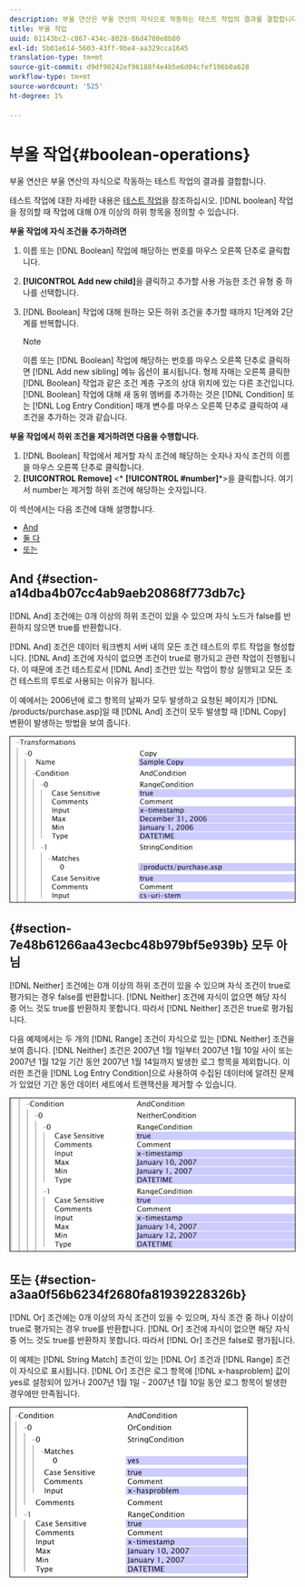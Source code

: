```yaml
---
description: 부울 연산은 부울 연산의 자식으로 작동하는 테스트 작업의 결과를 결합합니다.
title: 부울 작업
uuid: 01143bc2-c867-434c-8028-86d4708e8b80
exl-id: 5b01e614-5603-43ff-9be4-aa329cca1645
translation-type: tm+mt
source-git-commit: d9df90242ef96188f4e4b5e6d04cfef196b0a628
workflow-type: tm+mt
source-wordcount: '525'
ht-degree: 1%

---
```


# 부울 작업{#boolean-operations}

부울 연산은 부울 연산의 자식으로 작동하는 테스트 작업의 결과를 결합합니다.

테스트 작업에 대한 자세한 내용은 [테스트 작업](../../../../home/c-dataset-const-proc/c-conditions/c-test-ops/c-test-ops.md#concept-c4bf6cb9e7a94cc7ac49ca9b0b1a2144)을 참조하십시오. [!DNL boolean] 작업을 정의할 때 작업에 대해 0개 이상의 하위 항목을 정의할 수 있습니다.

**부울 작업에 자식 조건을 추가하려면**

1. 이름 또는 [!DNL Boolean] 작업에 해당하는 번호를 마우스 오른쪽 단추로 클릭합니다.
1. **[!UICONTROL Add new child]**&#x200B;을 클릭하고 추가할 사용 가능한 조건 유형 중 하나를 선택합니다.
1. [!DNL Boolean] 작업에 대해 원하는 모든 하위 조건을 추가할 때까지 1단계와 2단계를 반복합니다.

   >[!NOTE]
   >
   >이름 또는 [!DNL Boolean] 작업에 해당하는 번호를 마우스 오른쪽 단추로 클릭하면 [!DNL Add new sibling] 메뉴 옵션이 표시됩니다. 형제 자매는 오른쪽 클릭한 [!DNL Boolean] 작업과 같은 조건 계층 구조의 상대 위치에 있는 다른 조건입니다. [!DNL Boolean] 작업에 대해 새 동위 멤버를 추가하는 것은 [!DNL Condition] 또는 [!DNL Log Entry Condition] 매개 변수를 마우스 오른쪽 단추로 클릭하여 새 조건을 추가하는 것과 같습니다.

**부울 작업에서 하위 조건을 제거하려면 다음을 수행합니다.**

1. [!DNL Boolean] 작업에서 제거할 자식 조건에 해당하는 숫자나 자식 조건의 이름을 마우스 오른쪽 단추로 클릭합니다.
1. **[!UICONTROL Remove]** &lt;* **[!UICONTROL #number]***>을 클릭합니다. 여기서 number는 제거할 하위 조건에 해당하는 숫자입니다.

이 섹션에서는 다음 조건에 대해 설명합니다.

* [And](../../../../home/c-dataset-const-proc/c-conditions/c-test-ops/c-boolean-ops.md#section-a14dba4b07cc4ab9aeb20868f773db7c)
* [둘 다](../../../../home/c-dataset-const-proc/c-conditions/c-test-ops/c-boolean-ops.md#section-7e48b61266aa43ecbc48b979bf5e939b)
* [또는](../../../../home/c-dataset-const-proc/c-conditions/c-test-ops/c-boolean-ops.md#section-a3aa0f56b6234f2680fa81939228326b)

## And {#section-a14dba4b07cc4ab9aeb20868f773db7c}

[!DNL And] 조건에는 0개 이상의 하위 조건이 있을 수 있으며 자식 노드가 false를 반환하지 않으면 true를 반환합니다.

[!DNL And] 조건은 데이터 워크벤치 서버 내의 모든 조건 테스트의 루트 작업을 형성합니다. [!DNL And] 조건에 자식이 없으면 조건이 true로 평가되고 관련 작업이 진행됩니다. 이 때문에 조건 테스트로서 [!DNL And] 조건만 있는 작업이 항상 실행되고 모든 조건 테스트의 루트로 사용되는 이유가 됩니다.

이 예에서는 2006년에 로그 항목의 날짜가 모두 발생하고 요청된 페이지가 [!DNL /products/purchase.asp]일 때 [!DNL And] 조건이 모두 발생할 때 [!DNL Copy] 변환이 발생하는 방법을 보여 줍니다.

![](assets/cfg_Condition_AndCondition.png)

## {#section-7e48b61266aa43ecbc48b979bf5e939b} 모두 아님

[!DNL Neither] 조건에는 0개 이상의 하위 조건이 있을 수 있으며 자식 조건이 true로 평가되는 경우 false를 반환합니다. [!DNL Neither] 조건에 자식이 없으면 해당 자식 중 어느 것도 true를 반환하지 못합니다. 따라서 [!DNL Neither] 조건은 true로 평가됩니다.

다음 예제에서는 두 개의 [!DNL Range] 조건이 자식으로 있는 [!DNL Neither] 조건을 보여 줍니다. [!DNL Neither] 조건은 2007년 1월 1일부터 2007년 1월 10일 사이 또는 2007년 1월 12일 기간 동안 2007년 1월 14일까지 발생한 로그 항목을 제외합니다. 이러한 조건을 [!DNL Log Entry Condition]으로 사용하여 수집된 데이터에 알려진 문제가 있었던 기간 동안 데이터 세트에서 트랜잭션을 제거할 수 있습니다.

![](assets/cfg_Condition_NeitherCondition.png)

## 또는 {#section-a3aa0f56b6234f2680fa81939228326b}

[!DNL Or] 조건에는 0개 이상의 자식 조건이 있을 수 있으며, 자식 조건 중 하나 이상이 true로 평가되는 경우 true를 반환합니다. [!DNL Or] 조건에 자식이 없으면 해당 자식 중 어느 것도 true를 반환하지 못합니다. 따라서 [!DNL Or] 조건은 false로 평가됩니다.

이 예제는 [!DNL String Match] 조건이 있는 [!DNL Or] 조건과 [!DNL Range] 조건이 자식으로 표시됩니다. [!DNL Or] 조건은 로그 항목에 [!DNL x-hasproblem] 값이 yes로 설정되어 있거나 2007년 1월 1일 - 2007년 1월 10일 동안 로그 항목이 발생한 경우에만 만족됩니다.

![](assets/cfg_Condition_OrCondition.png)
